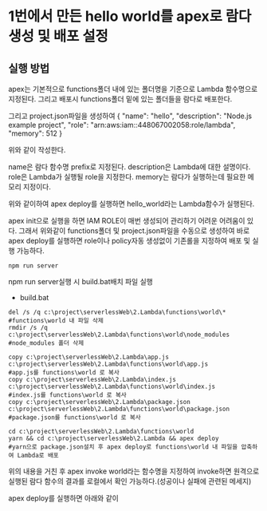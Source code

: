 # 1번에서 만든 hello world를 apex로 람다 생성 및 배포 설정

## 실행 방법

apex는 기본적으로 functions폴더 내에 있는 폴더명을 기준으로 Lambda 함수명으로 지정된다.
그리고 배포시 functions폴더 밑에 있는 폴더들을 람다로 배포한다.

그리고 project.json파일을 생성하여
{
  "name": "hello",
  "description": "Node.js example project",
  "role": "arn:aws:iam::448067002058:role/lambda",
  "memory": 512
}

위와 같이 작성한다.

name은 람다 함수명 prefix로 지정된다.
description은 Lambda에 대한 설명이다.
role은 Lambda가 실행될 role을 지정한다.
memory는 람다가 실행하는데 필요한 메모리 지정이다.

위와 같이하여 apex deploy를 실행하면 hello_world라는 Lambda함수가 실행된다.

apex init으로 실행을 하면 IAM ROLE이 매번 생성되어 관리하기 어려운 어려움이 있다.
그래서 위와같이 functions폴더 및 project.json파일을 수동으로 생성하여 바로 apex deploy를 실행하면
role이나 policy자동 생성없이 기존롤을 지정하여 배포 및 실행 가능하다.

```
npm run server
```

npm run server실행 시 build.bat배치 파일 실행

 - build.bat

 ```
 del /s /q c:\project\serverlessWeb\2.Lambda\functions\world\*                                                      #functions\world 내 파일 삭제
 rmdir /s /q c:\project\serverlessWeb\2.Lambda\functions\world\node_modules                                         #node_modules 폴더 삭제

 copy c:\project\serverlessWeb\2.Lambda\app.js c:\project\serverlessWeb\2.Lambda\functions\world\app.js             #app.js를 functions\world 로 복사
 copy c:\project\serverlessWeb\2.Lambda\index.js c:\project\serverlessWeb\2.Lambda\functions\world\index.js         #index.js를 functions\world 로 복사
 copy c:\project\serverlessWeb\2.Lambda\package.json c:\project\serverlessWeb\2.Lambda\functions\world\package.json #package.json를 functions\world 로 복사

 cd c:\project\serverlessWeb\2.Lambda\functions\world
 yarn && cd c:\project\serverlessWeb\2.Lambda && apex deploy                                                        #yarn으로 package.json설치 후 apex deploy로 functions\world 내 파일을 압축하여 Lambda로 배포
```

위의 내용을 거친 후
apex invoke world라는 함수명을 지정하여 invoke하면 원격으로 실행된 람다 함수의 결과를 로컬에서 확인 가능하다.(성공이나 실패에 관련된 메세지)

apex deploy를 실행하면 아래와 같이

